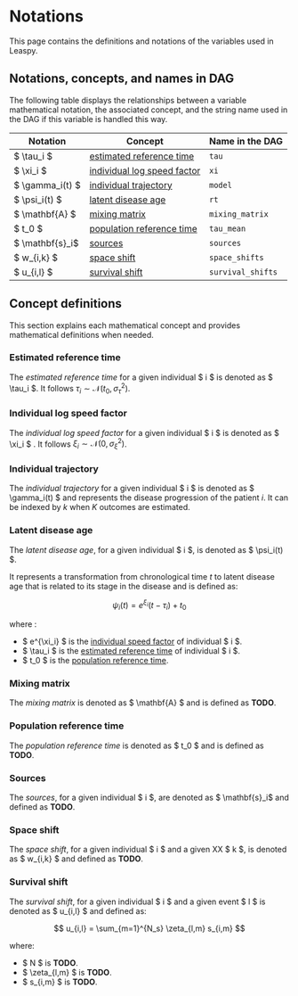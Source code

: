 # Notations

This page contains the definitions and notations of the variables used in Leaspy.

## Notations, concepts, and names in DAG

The following table displays the relationships between a variable mathematical notation, the associated concept, and the string name used in the DAG if this variable is handled this way.

| Notation   | Concept                                                | Name in the DAG |
|------------|--------------------------------------------------------|-----------------|
| $ \tau_i $ | [estimated reference time](#estimated-reference-time)  | `tau`            |
|  $ \xi_i $ | [individual log speed factor](#individual-log-speed-factor) | `xi`             |
| $ \gamma_i(t) $ | [individual trajectory](#individual-trajectory) | `model`             |
| $ \psi_i(t) $ | [latent disease age](#latent-disease-age) | `rt`             |
| $ \mathbf{A} $ | [mixing matrix](#mixing-matrix) | `mixing_matrix` |
| $ t_0 $ | [population reference time](#population-reference-time) | `tau_mean`             |
| $ \mathbf{s}_i$ | [sources](#sources) | `sources` |
| $ w_{i,k} $ | [space shift](#space-shift) | `space_shifts`  |
| $ u_{i,l} $ | [survival shift](#survival-shift) | `survival_shifts`             |

## Concept definitions

This section explains each mathematical concept and provides mathematical definitions when needed.

### Estimated reference time

The *estimated reference time* for a given individual $ i $ is denoted as $ \tau_i $. It follows $\tau_i \sim \mathcal{N}(t_0, \sigma^2_{\tau})$.

### Individual log speed factor

The *individual log speed factor* for a given individual $ i $ is denoted as $ \xi_i $ . It follows $\xi_i \sim \mathcal{N}(0, \sigma^2_{\xi})$.

### Individual trajectory

The *individual trajectory* for a given individual $ i $ is denoted as $ \gamma_i(t) $ and represents the disease progression of the patient $i$. It can be indexed by $k$ when $K$ outcomes are estimated.  

### Latent disease age

The *latent disease age*, for a given individual $ i $, is denoted as $ \psi_i(t) $.

It represents a transformation from chronological time $t$ to latent disease age that is related to its stage in the disease and is defined as:

$$
\psi_i(t) = e^{\xi_i}(t - \tau_i) + t_0
$$

where :

- $ e^{\xi_i} $ is the [individual speed factor](#individual-speed-factor) of individual $ i $.
- $ \tau_i $ is the [estimated reference time](#estimated-reference-time) of individual $ i $.
- $ t_0 $ is the [population reference time](#population-reference-time).

### Mixing matrix

The *mixing matrix* is denoted as $ \mathbf{A} $ and is defined as **TODO**.

### Population reference time

The *population reference time* is denoted as $ t_0 $ and is defined as **TODO**.

### Sources

The *sources*, for a given individual $ i $, are denoted as $ \mathbf{s}_i$ and defined as **TODO**.

### Space shift

The *space shift*, for a given individual $ i $ and a given XX $ k $, is denoted as $ w_{i,k} $ and defined as **TODO**.

### Survival shift

The *survival shift*, for a given individual $ i $ and a given event $ l $ is denoted as $ u_{i,l} $ and defined as:

$$
u_{i,l} = \sum_{m=1}^{N_s} \zeta_{l,m} s_{i,m}
$$

where:

- $ N $ is **TODO**.
- $ \zeta_{l,m} $ is **TODO**.
- $ s_{i,m} $ is **TODO**.

